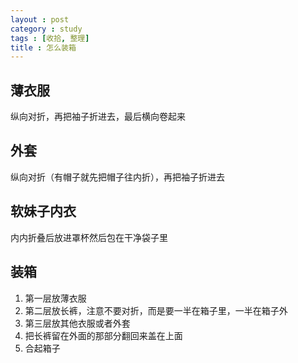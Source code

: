 ```yaml
---
layout : post
category : study
tags : [收拾, 整理]
title : 怎么装箱
---
```


## 薄衣服

纵向对折，再把袖子折进去，最后横向卷起来

## 外套

纵向对折（有帽子就先把帽子往内折），再把袖子折进去

## 软妹子内衣

内内折叠后放进罩杯然后包在干净袋子里

## 装箱

1. 第一层放薄衣服
2. 第二层放长裤，注意不要对折，而是要一半在箱子里，一半在箱子外
3. 第三层放其他衣服或者外套
4. 把长裤留在外面的那部分翻回来盖在上面
5. 合起箱子

